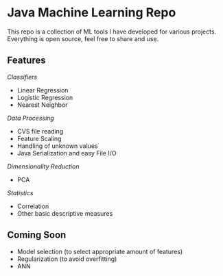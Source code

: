 Java Machine Learning Repo
=
This repo is a collection of ML tools I have developed for various projects. Everything is open source, feel free to share and use. 

Features
-
*Classifiers*
- Linear Regression
- Logistic Regression
- Nearest Neighbor

*Data Processing*
- CVS file reading
- Feature Scaling
- Handling of unknown values
- Java Serialization and easy File I/O

*Dimensionality Reduction*
- PCA

*Statistics*
- Correlation
- Other basic descriptive measures

Coming Soon
-
- Model selection (to select appropriate amount of features)
- Regularization (to avoid overfitting)
- ANN


